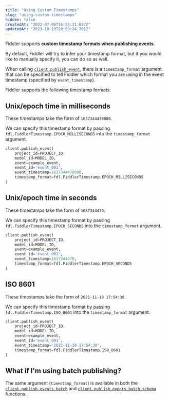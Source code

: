```yaml
---
title: "Using Custom Timestamps"
slug: "using-custom-timestamps"
hidden: false
createdAt: "2022-07-06T16:25:21.887Z"
updatedAt: "2023-10-19T20:59:24.701Z"
---
```

Fiddler supports **custom timestamp formats when publishing events**.

By default, Fiddler will try to infer your timestamp format, but if you would like to manually specify it, you can do so as well.

When calling [`client.publish_event`](ref:clientpublish_event), there is a `timestamp_format` argument that can be specified to tell Fiddler which format you are using in the event timestamp (specified by `event_timestamp`).

Fiddler supports the following timestamp formats:

## Unix/epoch time in milliseconds

These timestamps take the form of `1637344470000`.

We can specify this timestamp format by passing `fdl.FiddlerTimestamp.EPOCH_MILLISECONDS` into the `timestamp_format` argument.

```python
client.publish_event(
    project_id=PROJECT_ID,
    model_id=MODEL_ID,
    event=example_event,
    event_id='event_001',
    event_timestamp=1637344470000,
    timestamp_format=fdl.FiddlerTimestamp.EPOCH_MILLISECONDS
)
```

## Unix/epoch time in seconds

These timestamps take the form of `1637344470`.

We can specify this timestamp format by passing `fdl.FiddlerTimestamp.EPOCH_SECONDS` into the `timestamp_format` argument.

```python
client.publish_event(
    project_id=PROJECT_ID,
    model_id=MODEL_ID,
    event=example_event,
    event_id='event_001',
    event_timestamp=1637344470,
    timestamp_format=fdl.FiddlerTimestamp.EPOCH_SECONDS
)
```

## ISO 8601

These timestamps take the form of `2021-11-19 17:54:30`.

We can specify this timestamp format by passing `fdl.FiddlerTimestamp.ISO_8601` into the `timestamp_format` argument.

```python
client.publish_event(
    project_id=PROJECT_ID,
    model_id=MODEL_ID,
    event=example_event,
    event_id='event_001',
    event_timestamp='2021-11-19 17:54:30',
    timestamp_format=fdl.FiddlerTimestamp.ISO_8601
)
```

## What if I'm using batch publishing?

The same argument (`timestamp_format`) is available in both the [`client.publish_events_batch`](ref:clientpublish_events_batch) and [`client.publish_events_batch_schema`](ref:clientpublish_events_batch_schema) functions.